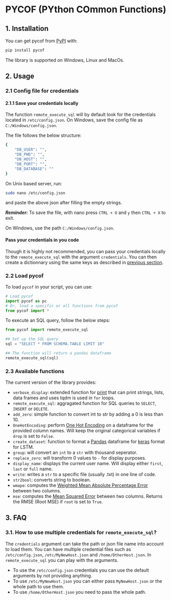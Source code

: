 # PYCOF (PYthon COmmon Functions)

## 1. Installation

You can get pycof from [PyPI](https://pypi.org/project/pycof/) with:

```bash
pip install pycof
```

The library is supported on Windows, Linux and MacOs.

## 2. Usage

### 2.1 Config file for credentials

#### 2.1.1 Save your credentials locally

The function `remote_execute_sql` will by default look for the credentials located in `/etc/config.json`.
On Windows, save the config file as `C:/Windows/config.json`.

The file follows the below structure:

```bash
{
	"DB_USER": "",
	"DB_PWD": "",
	"DB_HOST": "",
	"DB_PORT": "",
	"DB_DATABASE": ""
}

```

On Unix based server, run:
```bash
sudo nano /etc/config.json
```

and paste the above json after filling the empty strings.

*__Reminder:__* To save the file, with nano press `CTRL + O` and `y` then `CTRL + X` to exit.

On Windows, use the path `C:/Windows/config.json`.


#### Pass your credentials in you code

Though it is highly not recommended, you can pass your credentials locally to the `remote_execute_sql` with the argument `credentials`.
You can then create a dictionnary using the same keys as described in [previous section](#111-save-your-credentials-locally).


### 2.2 Load pycof

To load `pycof` in your script, you can use:

```python
# Load pycof
import pycof as pc
# Or, load a specific or all functions from pycof
from pycof import *
```

To execute an SQL query, follow the below steps:

```python
from pycof import remote_execute_sql

## Set up the SQL query
sql = "SELECT * FROM SCHEMA.TABLE LIMIT 10"

## The function will return a pandas dataframe
remote_execute_sql(sql)
```


### 2.3 Available functions

The current version of the library provides:

* `verbose_display`: extended function for [print](https://docs.python.org/3/library/functions.html#print) that can print strings, lists, data frames and uses tqdm is used in `for` loops.
* `remote_execute_sql`: aggragated function for SQL queries to `SELECT`, `INSERT` or `DELETE`.
* `add_zero`: simple function to convert int to str by adding a 0 is less than 10.
* `OneHotEncoding`: perform [One Hot Encoding](https://en.wikipedia.org/wiki/One-hot) on a dataframe for the provided column names. Will keep the original categorical variables if `drop` is set to `False`.
* `create_dataset`: function to format a [Pandas](https://pandas.pydata.org/pandas-docs/stable/reference/frame.html) dataframe for [keras](https://keras.io/) format for LSTM.
* `group`: will convert an `int` to a `str` with thousand seperator.
* `replace_zero`: will transform 0 values to `-` for display purposes.
* `display_name`: displays the current user name. Will display either `first`, `last` or `full` name.
* `write`: writes a `str` to a specific file (usually .txt) in one line of code.
* `str2bool`: converts string to boolean.
* `wmape`: computes the [Weighted Mean Absolute Percentage Error](https://en.wikipedia.org/wiki/Mean_absolute_percentage_error) between two columns.
* `mse`: computes the [Mean Squared Error](https://en.wikipedia.org/wiki/Mean_squared_error) between two columns. Returns the RMSE (Root MSE) if `root` is set to `True`.


## 3. FAQ

### 3.1. How to use multiple credentials for `remote_execute_sql`?

The `credentials` argument can take the path or json file name into account to load them.
You can have multiple credential files such as `/etc/config.json`, `/etc/MyNewHost.json` and `/home/OtherHost.json`.
In `remote_execute_sql` you can play with the arguments.

* To use the `/etc/config.json` credentials you can use the default arguments by not providing anything.
* To use `/etc/MyNewHost.json` you can either pass `MyNewHost.json` or the whole path to use them.
* To use `/home/OtherHost.json` you need to pass the whole path.

